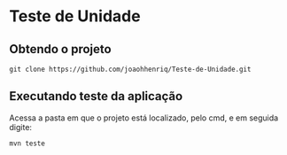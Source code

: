 # Teste de Unidade

## Obtendo o projeto

`git clone https://github.com/joaohhenriq/Teste-de-Unidade.git`

## Executando teste da aplicação

Acessa a pasta em que o projeto está localizado, pelo cmd, e em seguida digite: 

`mvn teste`
